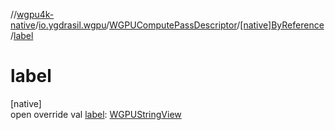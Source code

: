 //[wgpu4k-native](../../../../index.md)/[io.ygdrasil.wgpu](../../index.md)/[WGPUComputePassDescriptor](../index.md)/[[native]ByReference](index.md)/[label](label.md)

# label

[native]\
open override val [label](label.md): [WGPUStringView](../../-w-g-p-u-string-view/index.md)